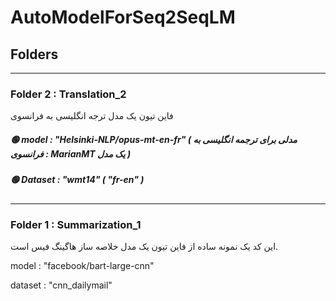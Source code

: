# AutoModelForSeq2SeqLM
## Folders
---
### Folder 2 : Translation_2
فاین تیون یک مدل ترجه انگلیسی به فرانسوی

##### 🟢 model : "Helsinki-NLP/opus-mt-en-fr" ( مدلی برای ترجمه انگلیسی به فرانسوی : MarianMT یک مدل )

##### 🟢 Dataset : "wmt14" ( "fr-en" )

---
### Folder 1 : Summarization_1 
این کد یک نمونه ساده از فاین تیون یک مدل خلاصه ساز هاگینگ فیس است.

model :  "facebook/bart-large-cnn"

dataset : "cnn_dailymail"

